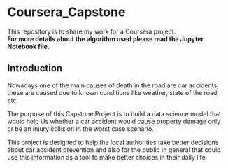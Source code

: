 # Coursera_Capstone
This repository is to share my work for a Coursera project.
<br>__For more details about the algorithm used please read the Jupyter Notebook file.__

## Introduction
Nowadays one of the main causes of death in the road are car accidents, these are caused due to known conditions like weather, state of the road, etc.

The purpose of this Capstone Project is to build a data science model that would help Us whether a car accident would cause property damage only or be an injury collision in the worst case scenario.

This project is designed to help the local authorities take better decisions about car accident prevention and also for the public in general that could use this information as a tool to make better choices in their daily life.
